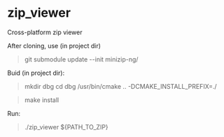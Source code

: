 # zip_viewer
Cross-platform zip viewer

After cloning, use (in project dir)
>git submodule update --init minizip-ng/

Buid (in project dir):
>mkdir dbg
>cd dbg
>/usr/bin/cmake .. -DCMAKE_INSTALL_PREFIX=./

>make install

Run:
>./zip_viewer ${PATH_TO_ZIP}
